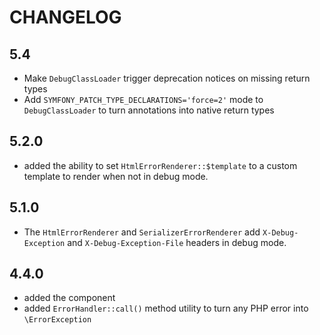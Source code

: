 CHANGELOG
=========

5.4
---

 * Make `DebugClassLoader` trigger deprecation notices on missing return types
 * Add `SYMFONY_PATCH_TYPE_DECLARATIONS='force=2'` mode to `DebugClassLoader` to turn annotations into native return types

5.2.0
-----

 * added the ability to set `HtmlErrorRenderer::$template` to a custom template to render when not in debug mode.

5.1.0
-----

 * The `HtmlErrorRenderer` and `SerializerErrorRenderer` add `X-Debug-Exception` and `X-Debug-Exception-File` headers in debug mode.

4.4.0
-----

 * added the component
 * added `ErrorHandler::call()` method utility to turn any PHP error into `\ErrorException`
